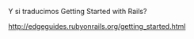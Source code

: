 Y si traducimos Getting Started with Rails?

http://edgeguides.rubyonrails.org/getting_started.html

